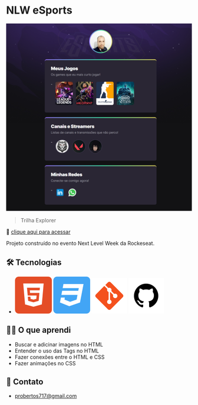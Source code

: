 # NLW eSports

  ![preview](./.github/preview.png)


> Trilha Explorer

 🔗 [clique aqui para acessar](https://prdsilva80.github.io/nlw-eSports-explorer/)

Projeto construído no evento Next Level Week da Rockeseat.

## 🛠️ Tecnologias

- ![preview](./.github/html5.svg) ![preview](./.github/css3.svg) ![preview](./.github/git.svg) ![preview](./.github/github.svg)

## 👨‍🎓 O que aprendi
- Buscar e adicinar imagens no HTML
- Entender o uso das Tags no HTML
- Fazer conexões entre o HTML e CSS
- Fazer animações no CSS

## 📧 Contato

- probertos717@gmail.com